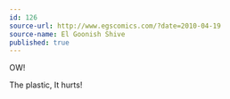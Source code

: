 ```yaml
---
id: 126
source-url: http://www.egscomics.com/?date=2010-04-19
source-name: El Goonish Shive
published: true
---
```


<p>OW!</p>

<p>The plastic, It hurts!</p>


